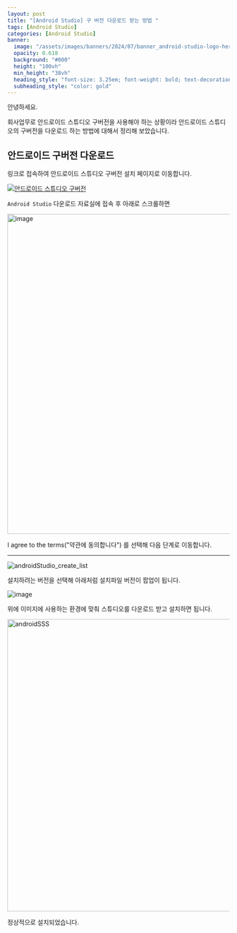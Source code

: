 ```yaml
---
layout: post
title: "[Android Studio] 구 버전 다운로드 받는 방법 "
tags: [Android Studio]
categories: [Android Studio]
banner:
  image: "/assets/images/banners/2024/07/banner_android-studio-logo-hero.jpg"
  opacity: 0.618
  background: "#000"
  height: "100vh"
  min_height: "38vh"
  heading_style: "font-size: 3.25em; font-weight: bold; text-decoration: underline"
  subheading_style: "color: gold"
---
```


안녕하세요.

회사업무로 안드로이드 스튜디오 구버전을 사용해야 하는 상황이라 
안드로이드 스튜디오의 구버전을 다운로드 하는 방법에 대해서 정리해 보았습니다.



## 안드로이드 구버전 다운로드 

링크로 접속하여 안드로이드 스튜디오 구버전 설치 페이지로 이동합니다.

[![안드로이드 스튜디오 구버전](https://github.com/yunsungjoong/yunsungjoong.github.io/assets/96567925/3fc6f72e-5c8a-44da-a8f3-ba0808ed4541 "초보 개발자 공부기록")](https://developer.android.com/studio/archive)


`Android Studio` 다운로드 자료실에 접속 후 아래로 스크롤하면 


<img width="725" alt="image" src="https://github.com/yunsungjoong/yunsungjoong.github.io/assets/96567925/3e0c79ed-26fc-406a-9088-e9bcd33b1076">


I agree to the terms("약관에 동의합니다") 를 선택해 다음 단계로 이동합니다.

---


![androidStudio_create_list](https://github.com/yunsungjoong/yunsungjoong.github.io/assets/96567925/6d4c2f04-e3b4-4bef-a520-346c28fe3b80)

설치하려는 버전을 선택해 아래처럼 설치파일 버전이 팝업이 됩니다.


![image](https://github.com/yunsungjoong/yunsungjoong.github.io/assets/96567925/161d2522-098c-42c4-8864-272c45093a61)

위에 이미지에 사용하는 환경에 맞춰 스튜디오를 다운로드 받고 설치하면 됩니다.

<img width="662" alt="androidSSS" src="https://github.com/yunsungjoong/yunsungjoong.github.io/assets/96567925/99527f21-7c13-41a4-9b44-e0c2ba9283ec">

정상적으로 설치되었습니다.




<!-- https://developer.android.com/studio/archive -->